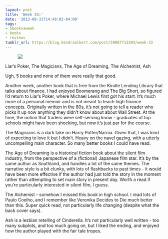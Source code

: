 ```yaml
---
layout: post
title: 'Week 33:'
date: '2013-08-31T14:48:02-04:00'
tags:
- 5booksaweek
- books
- reviews
tumblr_url: https://blog.kendraalbert.com/post/59887713204/week-33
---
```

<figure class="tmblr-full" data-orig-height="138" data-orig-width="500"><img src="https://66.media.tumblr.com/4962337959f906555a282b02089ac073/101d4000dd4109c6-74/s540x810/ef7499534323996239efcb8f478ae279b4da7cc3.png" data-orig-height="138" data-orig-width="500"></figure>

Liar’s Poker, The Magicians, The Age of Dreaming, The Alchemist, Ash

Ugh, 5 books and none of them were really that good.&nbsp;<!-- more -->

Another week, another book that is free from the Kindle Lending Library that talks about finance. I had enjoyed Boomerang and The Big Short, so figured I’d return to Liar’s Poker, where Michael Lewis first got his start. It’s much more of a personal memoir and is not meant to teach high finance concepts. Originally written in the 80s, it’s not going to tell a reader who picks it up now anything they didn’t know about about Wall Street. At the time, the notion that traders were self-serving know - graduates of top schools might have been shocking, but now it’s just par for the course.

The Magicians is a dark take on Harry Potter/Narnia. Given that, I was kind of expecting to love it but I didn’t. Heavy on the navel gazing, with a utterly uncompelling main character. So many better books I could have read.

The Age of Dreaming is a historical fiction book about the silent film industry, from the perspective of a (fictional) Japanese film star. It’s by the same author as Southland, and handles a lot of the same themes. The narrative style is a bit clunky, with lots of flashbacks to past times - it would have been more effective if the author had just told the story in the moment rather than attempting to set main story in present day. Worth a read if you’re particularly interested in silent film, I guess.

The Alchemist - somehow I missed this book in high school. I read lots of Paulo Coelho, and I remember like Veronika Decides to Die much better than this. Super quick read, not particularly life changing (despite what the back cover says).

Ash is a lesbian retelling of Cinderella. It’s not particularly well written - too many subplots, and too much going on, but I liked the ending, and enjoyed how the author played with the fair tale tropes.

